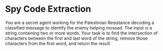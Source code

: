# Spy Code Extraction

You are a secret agent working for the Palestinian Resistance decoding a classified message to identify the enemy helping mossad. The input is a string containing two or more words. Your task is to find the intersection of characters between the first and last word of the string, remove those characters from the first word, and return the result
